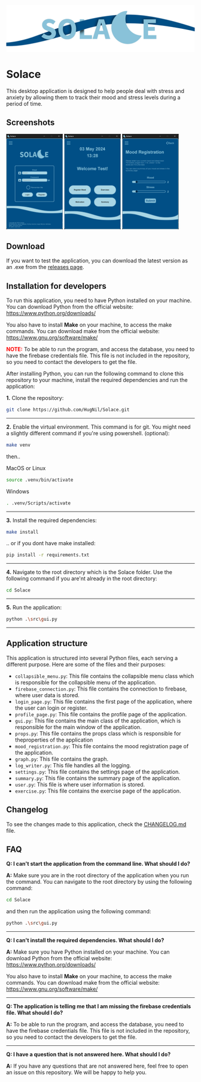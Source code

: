 ![Banner](assests/github-banner.png)

# Solace

This desktop application is designed to help people deal with stress and anxiety by allowing them to track their mood and stress levels during a period of time.


## Screenshots

<img src="assests/readme/login.png" width="30%" alt="Login" /> <img src="assests/readme/dashboard.png" width="30%" alt="Dashboard" /> <img src="assests/readme/mood-registration.png" width="30%" alt="Mood Registration" />

## Download

If you want to test the application, you can download the latest version as an .exe from the [releases page](https://github.com/HugNil/Solace/releases/tag/v0.1.0-alpha).

## Installation for developers

To run this application, you need to have Python installed on your machine. You can download Python from the official website: https://www.python.org/downloads/

You also have to install **Make** on your machine, to access the make commands. You can download make from the official website: https://www.gnu.org/software/make/

<span style="color: red;"><strong>NOTE:</strong></span> To be able to run the program, and access the database, you need to have the firebase credentials file. This file is not included in the repository, so you need to contact the developers to get the file.


After installing Python, you can run the following command to clone this repository to your machine, install the required dependencies and run the application:

**1.** Clone the repository:


```bash
git clone https://github.com/HugNil/Solace.git
```

---

**2.** Enable the virtual environment. This command is for git. You might need a slightly different command if you're using powershell. (optional):

```bash
make venv
```
then..

MacOS or Linux
```bash
source .venv/bin/activate
```

Windows
```bash
. .venv/Scripts/activate
```

---

**3.** Install the required dependencies:

```bash
make install
```
.. or if you dont have make installed:
```bash
pip install -r requirements.txt
```

---

**4.** Navigate to the root directory which is the Solace folder. Use the following command if you are'nt already in the root directory:

```bash
cd Solace
```

---

**5.** Run the application:

```bash
python .\src\gui.py
```

---

## Application structure

This application is structured into several Python files, each serving a different purpose. Here are some of the files and their purposes:

- `collapsible_menu.py`: This file contains the collapsible menu class which is responsible for the collapsible menu of the application.
- `firebase_connection.py`: This file contains the connection to firebase, where user data is stored.
- `login_page.py`: This file contains the first page of the application, where the user can login or register.
- `profile_page.py`: This file contains the profile page of the application.
- `gui.py`: This file contains the main class of the application, which is responsible for the main window of the application.
- `props.py`: This file contains the props class which is responsible for theproperties of the application
- `mood_registration.py`: This file contains the mood registration page of the application.
- `graph.py`: This file contains the graph.
- `log_writer.py`: This file handles all the logging.
- `settings.py`: This file contains the settings page of the application.
- `summary.py`: This file contains the summary page of the application.
- `user.py`: This file is where user information is stored.
- `exercise.py`: This file contains the exercise page of the application.

## Changelog

To see the changes made to this application, check the [CHANGELOG.md](CHANGELOG) file.

## FAQ

**Q: I can't start the application from the command line. What should I do?**

**A:** Make sure you are in the root directory of the application when you run the command. You can navigate to the root directory by using the following command:

```bash
cd Solace
```
and then run the application using the following command:

```bash
python .\src\gui.py
```

---

**Q: I can't install the required dependencies. What should I do?**

**A:** Make sure you have Python installed on your machine. You can download Python from the official website: https://www.python.org/downloads/

You also have to install **Make** on your machine, to access the make commands. You can download make from the official website: https://www.gnu.org/software/make/

---

**Q: The application is telling me that I am missing the firebase credentials file. What should I do?**

**A:** To be able to run the program, and access the database, you need to have the firebase credentials file. This file is not included in the repository, so you need to contact the developers to get the file.

---

**Q: I have a question that is not answered here. What should I do?**

**A:** If you have any questions that are not answered here, feel free to open an issue on this repository. We will be happy to help you.

